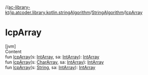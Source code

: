 //[ac-library-kt](../../index.md)/[jp.atcoder.library.kotlin.stringAlgorithm](../index.md)/[StringAlgorithm](index.md)/[lcpArray](lcp-array.md)



# lcpArray  
[jvm]  
Content  
fun [lcpArray](lcp-array.md)(s: [IntArray](https://kotlinlang.org/api/latest/jvm/stdlib/kotlin/-int-array/index.html), sa: [IntArray](https://kotlinlang.org/api/latest/jvm/stdlib/kotlin/-int-array/index.html)): [IntArray](https://kotlinlang.org/api/latest/jvm/stdlib/kotlin/-int-array/index.html)  
fun [lcpArray](lcp-array.md)(s: [CharArray](https://kotlinlang.org/api/latest/jvm/stdlib/kotlin/-char-array/index.html), sa: [IntArray](https://kotlinlang.org/api/latest/jvm/stdlib/kotlin/-int-array/index.html)): [IntArray](https://kotlinlang.org/api/latest/jvm/stdlib/kotlin/-int-array/index.html)  
fun [lcpArray](lcp-array.md)(s: [String](https://kotlinlang.org/api/latest/jvm/stdlib/kotlin/-string/index.html), sa: [IntArray](https://kotlinlang.org/api/latest/jvm/stdlib/kotlin/-int-array/index.html)): [IntArray](https://kotlinlang.org/api/latest/jvm/stdlib/kotlin/-int-array/index.html)  




